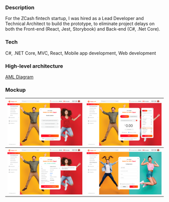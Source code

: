### Description
For the ZCash fintech startup, I was hired as a Lead Developer and Technical Architect to build the prototype, to eliminate project delays on both the Front-end (React, Jest, Storybook) and Back-end (C#, .Net Core).

### Tech
C#, .NET Core, MVC, React, Mobile app development, Web development

### High-level architecture
[AML Diagram](Zippy%20Cash%20AML%20Diagram.pdf)

### Mockup

| ![](./zippy-01.png)  | ![](./zippy-02.png)  |
|---|---|
| ![](./zippy-03.png)  | ![](./zippy-04.png)  |





